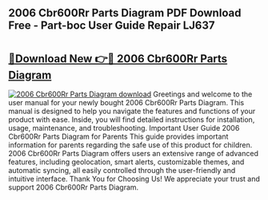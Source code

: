 ## 2006 Cbr600Rr Parts Diagram PDF Download Free - Part-boc User Guide Repair LJ637

# <h2><a href="http://dfqn39.blite.top/?on=2006+Cbr600Rr+Parts+Diagram">🔗Download New 👉🔴 2006 Cbr600Rr Parts Diagram</a></h2>

[![2006 Cbr600Rr Parts Diagram download](https://i.imgur.com/lujVjoI.png)](http://dfqn39.blite.top/?on=2006+Cbr600Rr+Parts+Diagram)
Greetings and welcome to the user manual for your newly bought 2006 Cbr600Rr Parts Diagram. This manual is designed to help you navigate the features and functions of your product with ease. Inside, you will find detailed instructions for installation, usage, maintenance, and troubleshooting. Important User Guide 2006 Cbr600Rr Parts Diagram for Parents This guide provides important information for parents regarding the safe use of this product for children. 2006 Cbr600Rr Parts Diagram offers users an extensive range of advanced features, including geolocation, smart alerts, customizable themes, and automatic syncing, all easily controlled through the user-friendly and intuitive interface. Thank You for Choosing Us! We appreciate your trust and support 2006 Cbr600Rr Parts Diagram.
